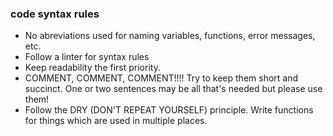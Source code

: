 ### code syntax rules
* No abreviations used for naming variables, functions, error messages, etc.
* Follow a linter for syntax rules
* Keep readability the first priority.
* COMMENT, COMMENT, COMMENT!!!!  Try to keep them short and succinct.
One or two sentences may be all that's needed but please use them!
* Follow the DRY (DON'T REPEAT YOURSELF) principle.  Write functions for things which are used in multiple places.
